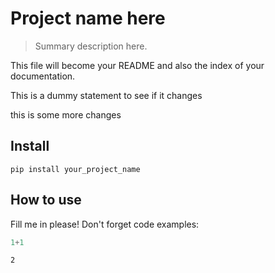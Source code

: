 # Project name here
> Summary description here.


This file will become your README and also the index of your documentation.

This is a dummy statement to see if it changes

this is some more changes

## Install

`pip install your_project_name`

## How to use

Fill me in please! Don't forget code examples:

```python
1+1
```




    2


